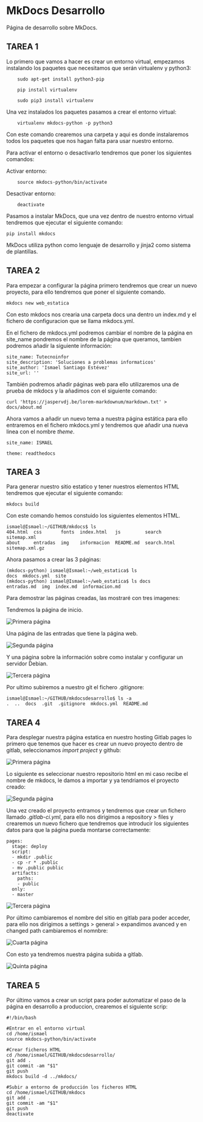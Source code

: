 # MkDocs Desarrollo

Página de desarrollo sobre MkDocs.

## TAREA 1

Lo primero que vamos a hacer es crear un entorno virtual, empezamos instalando los paquetes que necesitamos que serán virtualenv y python3:

~~~
	sudo apt-get install python3-pip
~~~

~~~
	pip install virtualenv
~~~

~~~
	sudo pip3 install virtualenv
~~~

Una vez instalados los paquetes pasamos a crear el entorno virtual:

~~~
	virtualenv mkdocs-python -p python3
~~~

Con este comando crearemos una carpeta y aqui es donde instalaremos todos los paquetes que nos
hagan falta para usar nuestro entorno.

Para activar el entorno o desactivarlo tendremos que poner los siguientes comandos:

Activar entorno: 
~~~
	source mkdocs-python/bin/activate
~~~

Desactivar entorno: 
~~~
	deactivate
~~~

Pasamos a instalar MkDocs, que una vez dentro de nuestro entorno virtual tendremos que ejecutar el siguiente comando:

~~~
pip install mkdocs
~~~

MkDocs utiliza python como lenguaje de desarrollo y jinja2 como sistema de plantillas.

## TAREA 2

Para empezar a configurar la página primero tendremos que crear un nuevo proyecto, para ello
tendremos que poner el siguiente comando.

~~~
mkdocs new web_estatica
~~~

Con esto mkdocs nos crearia una carpeta docs una dentro un index.md y el fichero de configuracion que se llama mkdocs.yml.

En el fichero de mkdocs.yml podremos cambiar el nombre de la página en site_name pondremos el nombre de la página que queramos, tambien podremos añadir la siguiente información:

~~~
site_name: Tutecnoinfor
site_description: 'Soluciones a problemas informaticos'
site_author: 'Ismael Santiago Estévez'
site_url: ''
~~~

También podremos añadir páginas web para ello utilizaremos una de prueba de mkdocs y la añadimos con el siguiente comando:

~~~
curl 'https://jaspervdj.be/lorem-markdownum/markdown.txt' > docs/about.md
~~~

Ahora vamos a añadir un nuevo tema a nuestra página estática para ello entraremos en el fichero mkdocs.yml y tendremos que añadir una nueva linea con el nombre *theme*.

~~~
site_name: ISMAEL

theme: readthedocs
~~~

## TAREA 3

Para generar nuestro sitio estatico y tener nuestros elementos HTML tendremos que ejecutar el siguiente comando:

~~~
mkdocs build
~~~

Con este comando hemos constuido los siguientes elementos HTML.

~~~
ismael@Ismael:~/GITHUB/mkdocs$ ls
404.html  css       fonts  index.html   js         search       sitemap.xml
about     entradas  img    informacion  README.md  search.html  sitemap.xml.gz
~~~

Ahora pasamos a crear las 3 páginas:

~~~
(mkdocs-python) ismael@Ismael:~/web_estatica$ ls
docs  mkdocs.yml  site
(mkdocs-python) ismael@Ismael:~/web_estatica$ ls docs
entradas.md  img  index.md  informacion.md
~~~

Para demostrar las páginas creadas, las mostraré con tres imagenes:

Tendremos la página de inicio.

![Primera página](pagina1.png)

Una página de las entradas que tiene la página web.

![Segunda página](pagina2.png)

Y una página sobre la información sobre como instalar y configurar un servidor Debian.

![Tercera página](pagina3.png)

Por ultimo subiremos a nuestro git el fichero .gitignore:

~~~
ismael@Ismael:~/GITHUB/mkdocsdesarrollo$ ls -a
.  ..  docs  .git  .gitignore  mkdocs.yml  README.md
~~~

## TAREA 4

Para desplegar nuestra página estatica en nuestro hosting Gitlab pages lo primero que tenemos que hacer es crear un nuevo proyecto dentro de gitlab, seleccionamos *import project* y github:

![Primera página](gitlab1.png)

Lo siguiente es seleccionar nuestro repositorio html en mi caso recibe el nombre de mkdocs, le damos a importar y ya tendriamos el proyecto creado:

![Segunda página](gitlab2.png)

Una vez creado el proyecto entramos y tendremos que crear un fichero llamado *.gitlab-ci.yml*, para ello nos dirigimos a repository > files y crearemos un nuevo fichero que tendremos que introducir los siguientes datos para que la página pueda montarse correctamente:

~~~
pages:
  stage: deploy
  script:
  - mkdir .public
  - cp -r * .public
  - mv .public public
  artifacts:
    paths:
    - public
  only:
  - master
~~~

![Tercera página](gitlab3.png)

Por último cambiaremos el nombre del sitio en gitlab para poder acceder, para ello nos dirigimos a settings > general > expandimos avanced y en changed path cambiaremos el nomnbre:

![Cuarta página](gitlab4.png)

Con esto ya tendremos nuestra página subida a gitlab.

![Quinta página](gitlab5.png)

## TAREA 5

Por último vamos a crear un script para poder automatizar el paso de la página en desarrollo a produccion, crearemos el siguiente scrip:

~~~
#!/bin/bash

#Entrar en el entorno virtual
cd /home/ismael
source mkdocs-python/bin/activate

#Crear ficheros HTML
cd /home/ismael/GITHUB/mkdocsdesarrollo/
git add .
git commit -am "$1"
git push
mkdocs build -d ../mkdocs/

#Subir a entorno de producción los ficheros HTML
cd /home/ismael/GITHUB/mkdocs
git add .
git commit -am "$1"
git push
deactivate
~~~